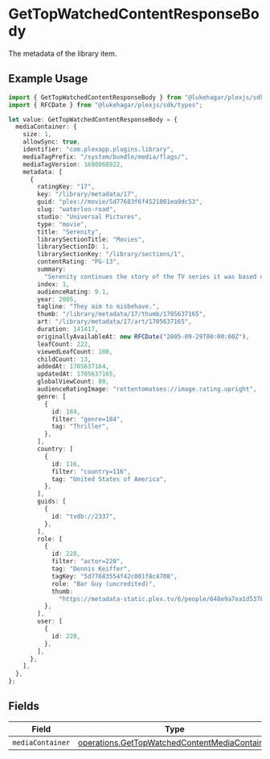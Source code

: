 # GetTopWatchedContentResponseBody

The metadata of the library item.

## Example Usage

```typescript
import { GetTopWatchedContentResponseBody } from "@lukehagar/plexjs/sdk/models/operations";
import { RFCDate } from "@lukehagar/plexjs/sdk/types";

let value: GetTopWatchedContentResponseBody = {
  mediaContainer: {
    size: 1,
    allowSync: true,
    identifier: "com.plexapp.plugins.library",
    mediaTagPrefix: "/system/bundle/media/flags/",
    mediaTagVersion: 1698860922,
    metadata: [
      {
        ratingKey: "17",
        key: "/library/metadata/17",
        guid: "plex://movie/5d77683f6f4521001ea9dc53",
        slug: "waterloo-road",
        studio: "Universal Pictures",
        type: "movie",
        title: "Serenity",
        librarySectionTitle: "Movies",
        librarySectionID: 1,
        librarySectionKey: "/library/sections/1",
        contentRating: "PG-13",
        summary:
          "Serenity continues the story of the TV series it was based upon (\"Firefly\"). River Tam had a secret - one in which she's not even aware - so dangerous, no one's safe, as an Alliance operative's sent to capture her, and all others are considered irrelevant to his job.",
        index: 1,
        audienceRating: 9.1,
        year: 2005,
        tagline: "They aim to misbehave.",
        thumb: "/library/metadata/17/thumb/1705637165",
        art: "/library/metadata/17/art/1705637165",
        duration: 141417,
        originallyAvailableAt: new RFCDate("2005-09-29T00:00:00Z"),
        leafCount: 222,
        viewedLeafCount: 100,
        childCount: 13,
        addedAt: 1705637164,
        updatedAt: 1705637165,
        globalViewCount: 80,
        audienceRatingImage: "rottentomatoes://image.rating.upright",
        genre: [
          {
            id: 184,
            filter: "genre=184",
            tag: "Thriller",
          },
        ],
        country: [
          {
            id: 116,
            filter: "country=116",
            tag: "United States of America",
          },
        ],
        guids: [
          {
            id: "tvdb://2337",
          },
        ],
        role: [
          {
            id: 220,
            filter: "actor=220",
            tag: "Dennis Keiffer",
            tagKey: "5d77683554f42c001f8c4708",
            role: "Bar Guy (uncredited)",
            thumb:
              "https://metadata-static.plex.tv/6/people/648e9a7ea1d537bccfcd7615134b78ce.jpg",
          },
        ],
        user: [
          {
            id: 220,
          },
        ],
      },
    ],
  },
};
```

## Fields

| Field                                                                                                                 | Type                                                                                                                  | Required                                                                                                              | Description                                                                                                           |
| --------------------------------------------------------------------------------------------------------------------- | --------------------------------------------------------------------------------------------------------------------- | --------------------------------------------------------------------------------------------------------------------- | --------------------------------------------------------------------------------------------------------------------- |
| `mediaContainer`                                                                                                      | [operations.GetTopWatchedContentMediaContainer](../../../sdk/models/operations/gettopwatchedcontentmediacontainer.md) | :heavy_minus_sign:                                                                                                    | N/A                                                                                                                   |